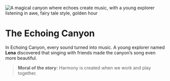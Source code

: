 ![A magical canyon where echoes create music, with a young explorer listening in awe, fairy tale style, golden hour](/static/images/Stories/the-echoing-canyon.png)

# The Echoing Canyon

In Echoing Canyon, every sound turned into music. A young explorer named **Lena** discovered that singing with friends made the canyon’s song even more beautiful.

> **Moral of the story:** Harmony is created when we work and play together.
